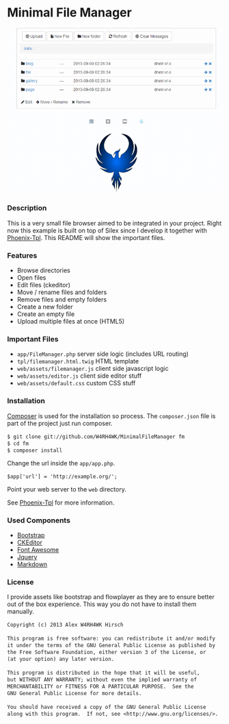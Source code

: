 # Minimal File Manager

<p align="center">
    <img src="data/gallery/preview.png" width="500" />
</p>

### Description
This is a very small file browser aimed to be integrated in your project. Right
now this example is built on top of Silex since I develop it together with
[Phoenix-Tpl](https://github.com/W4RH4WK/Phoenix-Tpl). This README will show
the important files.

### Features
 - Browse directories
 - Open files
 - Edit files (ckeditor)
 - Move / rename files and folders
 - Remove files and empty folders
 - Create a new folder
 - Create an empty file
 - Upload multiple files at once (HTML5)

### Important Files
 - `app/FileManager.php` server side logic (includes URL routing)
 - `tpl/filemanager.html.twig` HTML template
 - `web/assets/filemanager.js` client side javascript logic
 - `web/assets/editor.js` client side editor stuff
 - `web/assets/default.css` custom CSS stuff

### Installation
[Composer](http://getcomposer.org/) is used for the installation so process.
The `composer.json` file is part of the project just run composer.

    $ git clone git://github.com/W4RH4WK/MinimalFileManager fm
    $ cd fm
    $ composer install

Change the url inside the `app/app.php`.

    $app['url'] = 'http://example.org/';

Point your web server to the `web` directory.

See [Phoenix-Tpl](https://github.com/W4RH4WK/Phoenix-Tpl) for more information.

### Used Components
 - [Bootstrap](http://twitter.github.com/bootstrap/)
 - [CKEditor](http://ckeditor.com/)
 - [Font Awesome](http://fortawesome.github.com/Font-Awesome/)
 - [Jquery](http://jquery.com/)
 - [Markdown](http://michelf.ca/projects/php-markdown/)

### License
I provide assets like bootstrap and flowplayer as they are to ensure better out
of the box experience. This way you do not have to install them manually.

    Copyright (c) 2013 Alex W4RH4WK Hirsch

    This program is free software: you can redistribute it and/or modify
    it under the terms of the GNU General Public License as published by
    the Free Software Foundation, either version 3 of the License, or
    (at your option) any later version.

    This program is distributed in the hope that it will be useful,
    but WITHOUT ANY WARRANTY; without even the implied warranty of
    MERCHANTABILITY or FITNESS FOR A PARTICULAR PURPOSE.  See the
    GNU General Public License for more details.

    You should have received a copy of the GNU General Public License
    along with this program.  If not, see <http://www.gnu.org/licenses/>.
